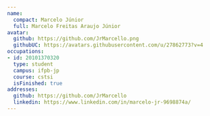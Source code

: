 ```yaml
---
name:
  compact: Marcelo Júnior
  full: Marcelo Freitas Araujo Júnior
avatar:
  github: https://github.com/JrMarcello.png
  githubUC: https://avatars.githubusercontent.com/u/27862773?v=4
occupations:
- id: 20101370320
  type: student
  campus: ifpb-jp
  course: cstsi
  isFinished: true
addresses:
  github: https://github.com/JrMarcello
  linkedin: https://www.linkedin.com/in/marcelo-jr-9698874a/
---
```

